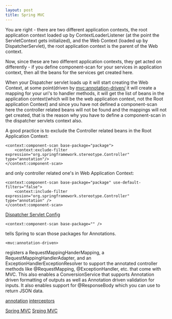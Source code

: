 ```yaml
---
layout: post
title: Spring MVC
---
```


You are right - there are two different application contexts, the root application context loaded up by ContextLoaderListener (at the point the ServletContext gets initialized), and the Web Context (loaded up by DispatcherServlet), the root application context is the parent of the Web context.

Now, since these are two different application contexts, they get acted on differently - if you define component-scan for your services in application context, then all the beans for the services get created here.

When your Dispatcher servlet loads up it will start creating the Web Context, at some point(driven by <mvc:annotation-driven/> it will create a mapping for your uri's to handler methods, it will get the list of beans in the application context(which will be the web application context, not the Root application Context) and since you have not defined a component-scan here the controller related beans will not be found and the mappings will not get created, that is the reason why you have to define a component-scan in the dispatcher servlets context also.

A good practice is to exclude the Controller related beans in the Root Application Context:

    <context:component-scan base-package="package">
        <context:exclude-filter expression="org.springframework.stereotype.Controller" type="annotation"/>
    </context:component-scan>

and only controller related one's in Web Application Context:

    <context:component-scan base-package="package" use-default-filters="false">
        <context:include-filter expression="org.springframework.stereotype.Controller" type="annotation" />
    </context:component-scan>

[Dispatcher Servlet Config](http://stackoverflow.com/questions/11453530/applicationcontext-not-finding-controllers-for-servlet-context)

    <context:component-scan base-package="" /> 
tells Spring to scan those packages for Annotations.

    <mvc:annotation-driven> 
registers a RequestMappingHanderMapping, a RequestMappingHandlerAdapter, and an ExceptionHandlerExceptionResolver to support the annotated controller methods like @RequestMapping, @ExceptionHandler, etc. that come with MVC.
This also enables a ConversionService that supports Annotation driven formatting of outputs as well as Annotation driven validation for inputs. It also enables support for @ResponseBody which you can use to return JSON data.

[annotation](http://stackoverflow.com/questions/13661985/spring-mvc-difference-between-contextcomponent-scan-and-annotation-driven)
[interceptors](http://stackoverflow.com/questions/3230633/how-to-register-handler-interceptors-with-spring-mvc-3-0)

[Spring MVC](http://www.slideshare.net/ilio-catallo/spring-mvc-the-basics?qid=002fa7ce-c8fb-431f-bb6a-a3bb2a3f6f1d&v=default&b=&from_search=23)
[Srping MVC](http://www.slideshare.net/analizator/spring-framework-mvc?qid=002fa7ce-c8fb-431f-bb6a-a3bb2a3f6f1d&v=qf1&b=&from_search=1)
